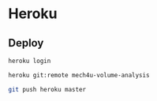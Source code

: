 # Heroku

## Deploy
```bash
heroku login
```

```bash
heroku git:remote mech4u-volume-analysis
```

```bash
git push heroku master
```
